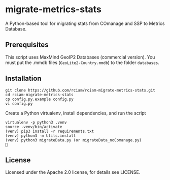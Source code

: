 # migrate-metrics-stats
A Python-based tool for migrating stats from COmanage and SSP to Metrics Database.
## Prerequisites
This script uses MaxMind GeoIP2 Databases (commercial version).
You must put the .mmdb files (`GeoLite2-Country.mmdb`) to the folder `databases`.

## Installation
```
git clone https://github.com/rciam/rciam-migrate-metrics-stats.git
cd rciam-migrate-metrics-stats
cp config.py.example config.py
vi config.py
```

Create a Python virtualenv, install dependencies, and run the script
```
virtualenv -p python3 .venv
source .venv/bin/activate
(venv) pip3 install -r requirements.txt
(venv) python3 -m Utils.install
(venv) python3 migrateData.py (or migrateData_noComanage.py)
🍺
```

## License
Licensed under the Apache 2.0 license, for details see LICENSE.



